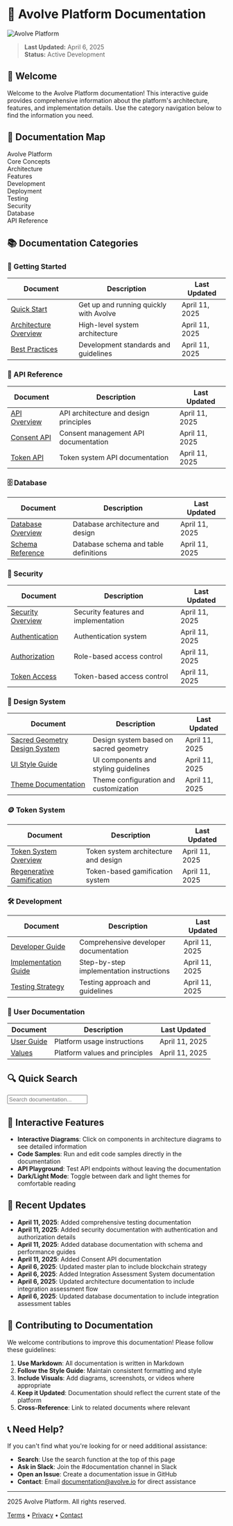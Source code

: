 # 🚀 Avolve Platform Documentation

![Avolve Platform](https://via.placeholder.com/1200x300/8B5CF6/FFFFFF?text=Avolve+Platform+Documentation)

> **Last Updated:** April 6, 2025  
> **Status:** Active Development

## 👋 Welcome

Welcome to the Avolve Platform documentation! This interactive guide provides comprehensive information about the platform's architecture, features, and implementation details. Use the category navigation below to find the information you need.

## 🧭 Documentation Map

<div class="doc-map">
  <div class="map-node primary">Avolve Platform</div>
  <div class="map-connections">
    <div class="map-node secondary">Core Concepts</div>
    <div class="map-node secondary">Architecture</div>
    <div class="map-node secondary">Features</div>
    <div class="map-node secondary">Development</div>
    <div class="map-node secondary">Deployment</div>
    <div class="map-node secondary">Testing</div>
    <div class="map-node secondary">Security</div>
    <div class="map-node secondary">Database</div>
    <div class="map-node secondary">API Reference</div>
  </div>
</div>

## 📚 Documentation Categories

### 🎯 Getting Started

| Document | Description | Last Updated |
|----------|-------------|--------------|
| [Quick Start](./quick-start.md) | Get up and running quickly with Avolve | April 11, 2025 |
| [Architecture Overview](./architecture.md) | High-level system architecture | April 11, 2025 |
| [Best Practices](./best-practices.md) | Development standards and guidelines | April 11, 2025 |

### 🔌 API Reference

| Document | Description | Last Updated |
|----------|-------------|--------------|
| [API Overview](./api/README.md) | API architecture and design principles | April 11, 2025 |
| [Consent API](./api/consent.md) | Consent management API documentation | April 11, 2025 |
| [Token API](./api/token.md) | Token system API documentation | April 11, 2025 |

### 🗄️ Database

| Document | Description | Last Updated |
|----------|-------------|--------------|
| [Database Overview](./database/README.md) | Database architecture and design | April 11, 2025 |
| [Schema Reference](./database/schema.md) | Database schema and table definitions | April 11, 2025 |

### 🔐 Security

| Document | Description | Last Updated |
|----------|-------------|--------------|
| [Security Overview](./security/README.md) | Security features and implementation | April 11, 2025 |
| [Authentication](./security/authentication.md) | Authentication system | April 11, 2025 |
| [Authorization](./security/rbac.md) | Role-based access control | April 11, 2025 |
| [Token Access](./security/token-access.md) | Token-based access control | April 11, 2025 |

### 🎨 Design System

| Document | Description | Last Updated |
|----------|-------------|--------------|
| [Sacred Geometry Design System](./sacred-geometry-design-system.md) | Design system based on sacred geometry | April 11, 2025 |
| [UI Style Guide](./ui/style-guide.md) | UI components and styling guidelines | April 11, 2025 |
| [Theme Documentation](./avolve-theme.md) | Theme configuration and customization | April 11, 2025 |

### 🪙 Token System

| Document | Description | Last Updated |
|----------|-------------|--------------|
| [Token System Overview](./token-system.md) | Token system architecture and design | April 11, 2025 |
| [Regenerative Gamification](./regenerative-gamification.md) | Token-based gamification system | April 11, 2025 |

### 🛠️ Development

| Document | Description | Last Updated |
|----------|-------------|--------------|
| [Developer Guide](./guides/developer-guide.md) | Comprehensive developer documentation | April 11, 2025 |
| [Implementation Guide](./guides/implementation.md) | Step-by-step implementation instructions | April 11, 2025 |
| [Testing Strategy](./testing/README.md) | Testing approach and guidelines | April 11, 2025 |

### 📖 User Documentation

| Document | Description | Last Updated |
|----------|-------------|--------------|
| [User Guide](./guides/user-guide.md) | Platform usage instructions | April 11, 2025 |
| [Values](./values.md) | Platform values and principles | April 11, 2025 |

## 🔍 Quick Search

<div class="search-container">
  <input type="text" id="doc-search" placeholder="Search documentation..." />
  <div id="search-results"></div>
</div>

## 📱 Interactive Features

- **Interactive Diagrams**: Click on components in architecture diagrams to see detailed information
- **Code Samples**: Run and edit code samples directly in the documentation
- **API Playground**: Test API endpoints without leaving the documentation
- **Dark/Light Mode**: Toggle between dark and light themes for comfortable reading

## 🔄 Recent Updates

- **April 11, 2025**: Added comprehensive testing documentation
- **April 11, 2025**: Added security documentation with authentication and authorization details
- **April 11, 2025**: Added database documentation with schema and performance guides
- **April 11, 2025**: Added Consent API documentation
- **April 6, 2025**: Updated master plan to include blockchain strategy
- **April 6, 2025**: Added Integration Assessment System documentation
- **April 6, 2025**: Updated architecture documentation to include integration assessment flow
- **April 6, 2025**: Updated database documentation to include integration assessment tables

## 🤝 Contributing to Documentation

We welcome contributions to improve this documentation! Please follow these guidelines:

1. **Use Markdown**: All documentation is written in Markdown
2. **Follow the Style Guide**: Maintain consistent formatting and style
3. **Include Visuals**: Add diagrams, screenshots, or videos where appropriate
4. **Keep it Updated**: Documentation should reflect the current state of the platform
5. **Cross-Reference**: Link to related documents where relevant

## 📞 Need Help?

If you can't find what you're looking for or need additional assistance:

- **Search**: Use the search function at the top of this page
- **Ask in Slack**: Join the #documentation channel in Slack
- **Open an Issue**: Create a documentation issue in GitHub
- **Contact**: Email documentation@avolve.io for direct assistance

---

<div class="footer">
  <p> 2025 Avolve Platform. All rights reserved.</p>
  <p>
    <a href="https://avolve.io/terms">Terms</a> •
    <a href="https://avolve.io/privacy">Privacy</a> •
    <a href="https://avolve.io/contact">Contact</a>
  </p>
</div>

<script>
  // This would be replaced with actual implementation in a real environment
  document.addEventListener('DOMContentLoaded', function() {
    console.log('Documentation interactive features initialized');
    // Initialize search functionality
    // Initialize interactive diagrams
    // Initialize dark/light mode toggle
  });
</script>
